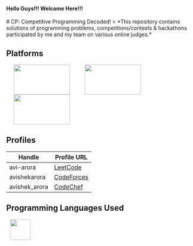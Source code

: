 <h4>Hello Guys!!! Welcome Here!!!</h4>
# CP: Competitive Programming Decoded!
> *This repository contains solutions of programming problems, competitions/contests & hackathons participated by me and my team on various online judges.*

## Platforms
<img src="https://www.codechef.com/sites/all/themes/abessive/logo.png" height="80px" width="150px" hspace="20"><img src="https://miro.medium.com/max/1400/1*nFgF8PFbUBqaRVijajytog.jpeg" height="80px" width="150px" hspace="20"><img src="https://res.cloudinary.com/practicaldev/image/fetch/s--N2_RJe5R--/c_imagga_scale,f_auto,fl_progressive,h_420,q_auto,w_1000/https://dev-to-uploads.s3.amazonaws.com/uploads/articles/cer3l19eex0wy900b101.jpg" height="80px" width="150px" hspace="20">




## Profiles

| Handle | Profile URL |
| ------- | --- |
| avi-arora   | [LeetCode](https://leetcode.com/avi-arora/) |
| avishekarora | [CodeForces](https://codeforces.com/profile/avishekarora) | 
| avishek_arora | [CodeChef](https://www.codechef.com/users/avishek_arora)

## Programming Languages Used 
<img src="https://www.python.org/static/opengraph-icon-200x200.png" height="55px" width="55px" hspace="10">


